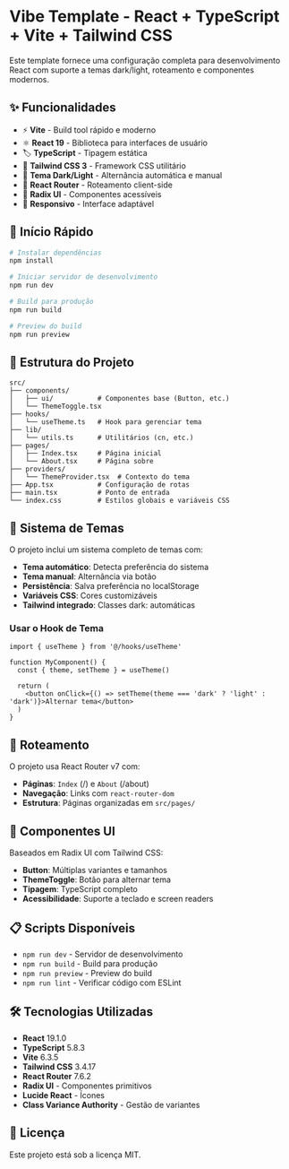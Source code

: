 # Vibe Template - React + TypeScript + Vite + Tailwind CSS

Este template fornece uma configuração completa para desenvolvimento React com suporte a temas dark/light, roteamento e componentes modernos.

## ✨ Funcionalidades

- ⚡ **Vite** - Build tool rápido e moderno
- ⚛️ **React 19** - Biblioteca para interfaces de usuário
- 🏷️ **TypeScript** - Tipagem estática
- 🎨 **Tailwind CSS 3** - Framework CSS utilitário
- 🌙 **Tema Dark/Light** - Alternância automática e manual
- 🧭 **React Router** - Roteamento client-side
- 🎯 **Radix UI** - Componentes acessíveis
- 📱 **Responsivo** - Interface adaptável

## 🚀 Início Rápido

```bash
# Instalar dependências
npm install

# Iniciar servidor de desenvolvimento
npm run dev

# Build para produção
npm run build

# Preview do build
npm run preview
```

## 📁 Estrutura do Projeto

```
src/
├── components/
│   ├── ui/           # Componentes base (Button, etc.)
│   └── ThemeToggle.tsx
├── hooks/
│   └── useTheme.ts   # Hook para gerenciar tema
├── lib/
│   └── utils.ts      # Utilitários (cn, etc.)
├── pages/
│   ├── Index.tsx     # Página inicial
│   └── About.tsx     # Página sobre
├── providers/
│   └── ThemeProvider.tsx  # Contexto do tema
├── App.tsx           # Configuração de rotas
├── main.tsx          # Ponto de entrada
└── index.css         # Estilos globais e variáveis CSS
```

## 🎨 Sistema de Temas

O projeto inclui um sistema completo de temas com:

- **Tema automático**: Detecta preferência do sistema
- **Tema manual**: Alternância via botão
- **Persistência**: Salva preferência no localStorage
- **Variáveis CSS**: Cores customizáveis
- **Tailwind integrado**: Classes dark: automáticas

### Usar o Hook de Tema

```tsx
import { useTheme } from '@/hooks/useTheme'

function MyComponent() {
  const { theme, setTheme } = useTheme()

  return (
    <button onClick={() => setTheme(theme === 'dark' ? 'light' : 'dark')}>Alternar tema</button>
  )
}
```

## 🧭 Roteamento

O projeto usa React Router v7 com:

- **Páginas**: `Index` (/) e `About` (/about)
- **Navegação**: Links com `react-router-dom`
- **Estrutura**: Páginas organizadas em `src/pages/`

## 🎯 Componentes UI

Baseados em Radix UI com Tailwind CSS:

- **Button**: Múltiplas variantes e tamanhos
- **ThemeToggle**: Botão para alternar tema
- **Tipagem**: TypeScript completo
- **Acessibilidade**: Suporte a teclado e screen readers

## 📋 Scripts Disponíveis

- `npm run dev` - Servidor de desenvolvimento
- `npm run build` - Build para produção
- `npm run preview` - Preview do build
- `npm run lint` - Verificar código com ESLint

## 🛠️ Tecnologias Utilizadas

- **React** 19.1.0
- **TypeScript** 5.8.3
- **Vite** 6.3.5
- **Tailwind CSS** 3.4.17
- **React Router** 7.6.2
- **Radix UI** - Componentes primitivos
- **Lucide React** - Ícones
- **Class Variance Authority** - Gestão de variantes

## 📄 Licença

Este projeto está sob a licença MIT.
